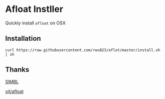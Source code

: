 # Afloat Instller
Quickly install `afloat` on OSX

## Installation
    curl https://raw.githubusercontent.com/rwu823/aflot/master/install.sh | sh

## Thanks
[SIMBL](http://www.culater.net/software/SIMBL/SIMBL.php)

[vjt/afloat](https://github.com/vjt/afloat)
